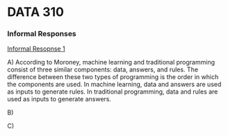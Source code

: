 # DATA 310

### Informal Responses

[Informal Resopnse 1](www.google.com)

A) According to Moroney, machine learning and traditional programming consist of three similar components: data, answers, and rules. The difference between these two types of 
programming is the order in which the components are used. In machine learning, data and answers are used as inputs to generate rules. In traditional programming, data and rules
are used as inputs to generate answers.

B)

C)
